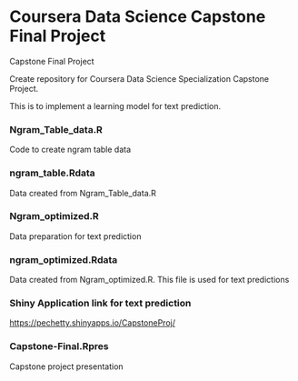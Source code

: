 # Coursera Data Science Capstone Final Project

Capstone Final Project

Create repository for Coursera Data Science Specialization Capstone Project. 

This is to implement a learning model for text prediction.

### Ngram_Table_data.R

Code to create ngram table data 

### ngram_table.Rdata
Data created from Ngram_Table_data.R


### Ngram_optimized.R

Data preparation for text prediction 

### ngram_optimized.Rdata
Data created from  Ngram_optimized.R. This file is used for text predictions

### Shiny Application link for text prediction

https://pechetty.shinyapps.io/CapstoneProj/

### Capstone-Final.Rpres

Capstone project presentation
